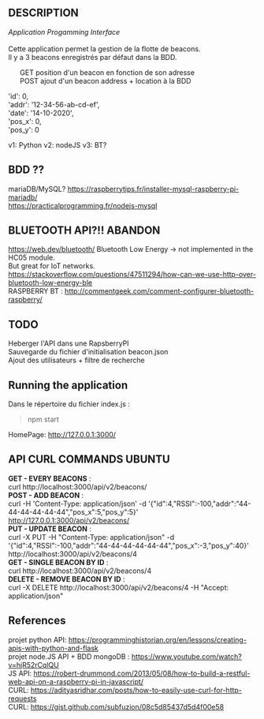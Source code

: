 ## DESCRIPTION
_Application Progamming Interface_</br></br>
Cette application permet la gestion de la flotte de beacons.</br>
Il y a 3 beacons enregistrés par défaut dans la BDD.</br>
<ul> GET position d'un beacon en fonction de son adresse</br>
POST ajout d'un beacon address + location à la BDD</br></ul>

  'id': 0,</br>
  'addr': '12-34-56-ab-cd-ef',</br>
  'date': '14-10-2020',</br>
  'pos_x': 0,</br>
  'pos_y': 0</br>

v1: Python
v2: nodeJS
v3: BT?

## BDD ??
mariaDB/MySQL?
https://raspberrytips.fr/installer-mysql-raspberry-pi-mariadb/</br>
https://practicalprogramming.fr/nodejs-mysql

## BLUETOOTH API?!! ABANDON
https://web.dev/bluetooth/
Bluetooth Low Energy -> not implemented in the HC05 module.</br>
But great for IoT networks.
https://stackoverflow.com/questions/47511294/how-can-we-use-http-over-bluetooth-low-energy-ble</br>
RASPBERRY BT : http://commentgeek.com/comment-configurer-bluetooth-raspberry/

## TODO
Heberger l'API dans une RapsberryPI</br>
Sauvegarde du fichier d'initialisation beacon.json</br>
Ajout des utilisateurs + filtre de recherche

## Running the application
Dans le répertoire du fichier index.js :
>npm start</br>

HomePage: http://127.0.0.1:3000/

## API CURL COMMANDS UBUNTU
**GET - EVERY BEACONS** :</br>
curl http://localhost:3000/api/v2/beacons/</br>
**POST - ADD BEACON** :</br>
curl -H 'Content-Type: application/json' -d '{"id":4,"RSSI":-100,"addr":"44-44-44-44-44-44","pos_x":5,"pos_y":5}' http://127.0.0.1:3000/api/v2/beacons/</br>
**PUT - UPDATE BEACON** :</br>
curl -X PUT -H "Content-Type: application/json" -d '{"id":4,"RSSI":-100,"addr":"44-44-44-44-44-44","pos_x":-3,"pos_y":40}' http://localhost:3000/api/v2/beacons/4</br>
**GET - SINGLE BEACON BY ID** :</br>
curl http://localhost:3000/api/v2/beacons/4</br>
**DELETE - REMOVE BEACON BY ID** :</br>
curl -X DELETE http://localhost:3000/api/v2/beacons/4 -H "Accept: application/json"</br>


## References
projet python API: https://programminghistorian.org/en/lessons/creating-apis-with-python-and-flask</br>
projet node.JS API + BDD mongoDB : https://www.youtube.com/watch?v=hjR52rCqlQU</br>
JS API: https://robert-drummond.com/2013/05/08/how-to-build-a-restful-web-api-on-a-raspberry-pi-in-javascript/</br>
CURL: https://adityasridhar.com/posts/how-to-easily-use-curl-for-http-requests</br>
CURL: https://gist.github.com/subfuzion/08c5d85437d5d4f00e58
